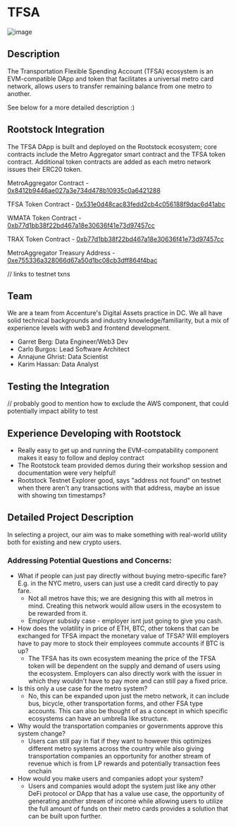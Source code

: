 # TFSA
![image](https://github.com/user-attachments/assets/9b08d30e-0258-41ea-85aa-862f70258a7c)

## Description
The Transportation Flexible Spending Account (TFSA) ecosystem is an EVM-compatible DApp and token that facilitates a universal metro card network, allows users to transfer remaining balance from one metro to another.

See below for a more detailed description :)

## Rootstock Integration
The TFSA DApp is built and deployed on the Rootstock ecosystem; core contracts include the Metro Aggregator smart contract and the TFSA token contract. Additional token contracts are added as each metro network issues their ERC20 token.

MetroAggregator Contract - [0x8412b9446ae027a3e734d478b10935c0a6421288](https://explorer.testnet.rootstock.io/address/0x8412b9446ae027a3e734d478b10935c0a6421288)

TFSA Token Contract - [0x531e0d48cac83fedd2cb4c056188f9dac6d41abc](https://explorer.testnet.rootstock.io/address/0x531e0d48cac83fedd2cb4c056188f9dac6d41abc)

WMATA Token Contract - [0xb77d1bb38f22bd467a18e30636f41e73d97457cc](https://explorer.testnet.rootstock.io/address/0xb77d1bb38f22bd467a18e30636f41e73d97457cc)

TRAX Token Contract - [0xb77d1bb38f22bd467a18e30636f41e73d97457cc](https://explorer.testnet.rootstock.io/address/0xb77d1bb38f22bd467a18e30636f41e73d97457cc)

MetroAggregator Treasury Address - [0xe755336a328066d67a50d1bc08cb3dff864f4bac](https://explorer.testnet.rootstock.io/address/0xe755336a328066d67a50d1bc08cb3dff864f4bac)

// links to testnet txns

## Team
We are a team from Accenture's Digital Assets practice in DC. We all have solid technical backgrounds and industry knowledge/familiarity, but a mix of experience levels with web3 and frontend development.  
- Garret Berg: Data Engineer/Web3 Dev
- Carlo Burgos: Lead Software Architect
- Annajune Ghrist: Data Scientist
- Karim Hassan: Data Analyst

## Testing the Integration

// probably good to mention how to exclude the AWS component, that could potentially impact ability to test

## Experience Developing with Rootstock

- Really easy to get up and running the EVM-compatability component makes it easy to follow and deploy contract
- The Rootstock team provided demos during their workshop session and documentation were very helpful!
- Rootstock Testnet Explorer good, says "address not found" on testnet when there aren't any transactions with that address, maybe an issue with showing txn timestamps?

## Detailed Project Description

In selecting a project, our aim was to make something with real-world utility both for existing and new crypto users.

### Addressing Potential Questions and Concerns:
- What if people can just pay directly without buying metro-specific fare? E.g. in the NYC metro, users can just use a credit card directly to pay fare.
  - Not all metros have this; we are designing this with all metros in mind. Creating this network would allow users in the ecosystem to be rewarded from it. 
  - Employer subsidy case - employer isnt just going to give you cash.
- How does the volatility in price of ETH, BTC, other tokens that can be exchanged for TFSA impact the monetary value of TFSA? Will employers have to pay more to stock their employees commute accounts if BTC is up?
  - The TFSA has its own ecosystem meaning the price of the TFSA token will be dependent on the supply and demand of users using the ecosystem. Employers can also directly work with the issuer in which they wouldn't have to pay more and can still pay a fixed price.
- Is this only a use case for the metro system?
  - No, this can be expanded upon just the metro network, it can include bus, bicycle, other transportation forms, and other FSA type accounts. This can also be thought of as a concept in which specific ecosystems can have an umbrella like structure.
- Why would the transportation companies or governments approve this system change?
  - Users can still pay in fiat if they want to however this optimizes different metro systems across the country while also giving transportation companies an opportunity for another stream of revenue which is from LP rewards and potentially transaction fees onchain
- How would you make users and companies adopt your system?
  - Users and companies would adopt the system just like any other DeFi protocol or DApp that has a value use case, the opportunity of generating another stream of income while allowing users to utilize the full amount of funds on their metro cards provides a solution that can be built upon further.
